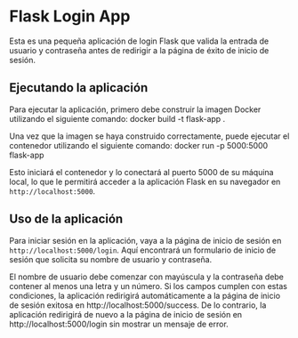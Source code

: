 # Flask Login App

Esta es una pequeña aplicación de login Flask que valida la entrada de usuario y contraseña antes de redirigir a la página de éxito de inicio de sesión.

## Ejecutando la aplicación

Para ejecutar la aplicación, primero debe construir la imagen Docker utilizando el siguiente comando:
docker build -t flask-app .

Una vez que la imagen se haya construido correctamente, puede ejecutar el contenedor utilizando el siguiente comando:
docker run -p 5000:5000 flask-app

Esto iniciará el contenedor y lo conectará al puerto 5000 de su máquina local, lo que le permitirá acceder a la aplicación Flask en su navegador en `http://localhost:5000`.

## Uso de la aplicación

Para iniciar sesión en la aplicación, vaya a la página de inicio de sesión en `http://localhost:5000/login`. Aquí encontrará un formulario de inicio de sesión que solicita su nombre de usuario y contraseña.

El nombre de usuario debe comenzar con mayúscula y la contraseña debe contener al menos una letra y un número. Si los campos cumplen con estas condiciones, la aplicación redirigirá automáticamente a la página de inicio de sesión exitosa en http://localhost:5000/success. De lo contrario, la aplicación redirigirá de nuevo a la página de inicio de sesión en http://localhost:5000/login sin mostrar un mensaje de error.





